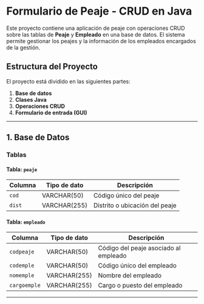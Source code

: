 # Formulario de Peaje - CRUD en Java

Este proyecto contiene una aplicación de peaje con operaciones CRUD sobre las tablas de **Peaje** y **Empleado** en una base de datos. El sistema permite gestionar los peajes y la información de los empleados encargados de la gestión.

## Estructura del Proyecto

El proyecto está dividido en las siguientes partes:

1. **Base de datos**
2. **Clases Java**
3. **Operaciones CRUD**
4. **Formulario de entrada (GUI)**

---

## 1. Base de Datos

### Tablas

#### Tabla: `peaje`

| Columna        | Tipo de dato | Descripción                              |
|----------------|--------------|------------------------------------------|
| `cod`          | VARCHAR(50)  | Código único del peaje                  |
| `dist`         | VARCHAR(255) | Distrito o ubicación del peaje          |

#### Tabla: `empleado`

| Columna        | Tipo de dato | Descripción                              |
|----------------|--------------|------------------------------------------|
| `codpeaje`     | VARCHAR(50)  | Código del peaje asociado al empleado    |
| `codemple`     | VARCHAR(50)  | Código único del empleado                |
| `nomemple`     | VARCHAR(255) | Nombre del empleado                      |
| `cargoemple`   | VARCHAR(255) | Cargo o puesto del empleado              |

---
